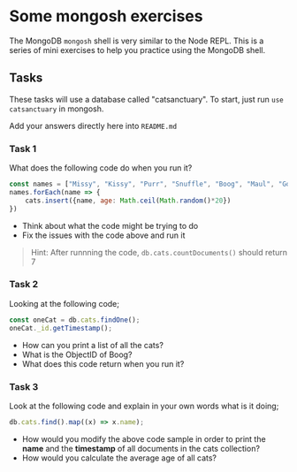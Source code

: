 # Some mongosh exercises

The MongoDB `mongosh` shell is very similar to the Node REPL. This is a series of mini exercises to help you practice using the MongoDB shell.

## Tasks

These tasks will use a database called "catsanctuary". To start, just run `use catsanctuary` in mongosh.

Add your answers directly here into `README.md`

### Task 1

What does the following code do when you run it?

```js
const names = ["Missy", "Kissy", "Purr", "Snuffle", "Boog", "Maul", "Gorthalax Bonechewer"]
names.forEach(name => {
    cats.insert({name, age: Math.ceil(Math.random()*20})
})
```

- Think about what the code might be trying to do
- Fix the issues with the code above and run it

> Hint: After runnning the code, `db.cats.countDocuments()` should return 7

### Task 2

Looking at the following code;

```js
const oneCat = db.cats.findOne();
oneCat._id.getTimestamp();
```

- How can you print a list of all the cats?
- What is the ObjectID of Boog?
- What does this code return when you run it?

### Task 3

Look at the following code and explain in your own words what is it doing;

```js
db.cats.find().map((x) => x.name);
```

- How would you modify the above code sample in order to print the **name** and the **timestamp** of all documents in the cats collection?
- How would you calculate the average age of all cats?
